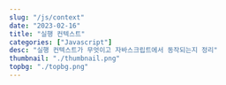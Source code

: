 ```yaml
---
slug: "/js/context"
date: "2023-02-16"
title: "실행 컨텍스트"
categories: ["Javascript"]
desc: "실행 컨텍스트가 무엇이고 자바스크립트에서 동작되는지 정리"
thumbnail: "./thumbnail.png"
topbg: "./topbg.png"
---
```

